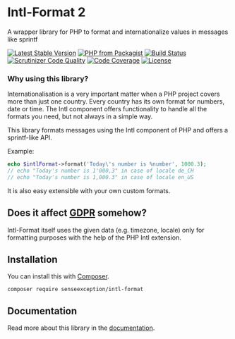 # Intl-Format 2
A wrapper library for PHP to format and internationalize values in messages like sprintf

[![Latest Stable Version](https://poser.pugx.org/senseexception/intl-format/v/stable)](https://packagist.org/packages/senseexception/intl-format)
[![PHP from Packagist](https://img.shields.io/packagist/php-v/senseexception/intl-format.svg)](https://packagist.org/packages/senseexception/intl-format)
[![Build Status](https://travis-ci.org/SenseException/intl-format.svg?branch=master)](https://travis-ci.org/SenseException/intl-format)
[![Scrutinizer Code Quality](https://scrutinizer-ci.com/g/SenseException/intl-format/badges/quality-score.png?b=master)](https://scrutinizer-ci.com/g/SenseException/intl-format/?branch=master)
[![Code Coverage](https://scrutinizer-ci.com/g/SenseException/intl-format/badges/coverage.png?b=master)](https://scrutinizer-ci.com/g/SenseException/intl-format/?branch=master)
[![License](https://poser.pugx.org/senseexception/intl-format/license)](https://packagist.org/packages/senseexception/intl-format)

### Why using this library?

Internationalisation is a very important matter when a PHP project covers more than just one country. Every country has
its own format for numbers, date or time. The Intl component offers functionality to handle all the formats you need,
but not always in a simple way.

This library formats messages using the Intl component of PHP and offers a sprintf-like API.

Example:

```php
echo $intlFormat->format('Today\'s number is %number', 1000.3);
// echo "Today's number is 1'000,3" in case of locale de_CH
// echo "Today's number is 1,000.3" in case of locale en_US
```

It is also easy extensible with your own custom formats.

## Does it affect [GDPR](https://www.eugdpr.org/) somehow?

Intl-Format itself uses the given data (e.g. timezone, locale) only for formatting purposes with the help of the
PHP Intl extension.

## Installation

You can install this with [Composer](https://getcomposer.org/).

```
composer require senseexception/intl-format
```

## Documentation

Read more about this library in the [documentation](http://senseexception.github.io/intl-format).